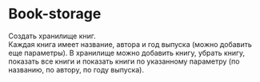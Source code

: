 # Book-storage
Создать хранилище книг.  
Каждая книга имеет название, автора и год выпуска (можно добавить еще параметры). В хранилище можно добавить книгу, убрать книгу, показать все книги и показать книги по указанному параметру (по названию, по автору, по году выпуска).
